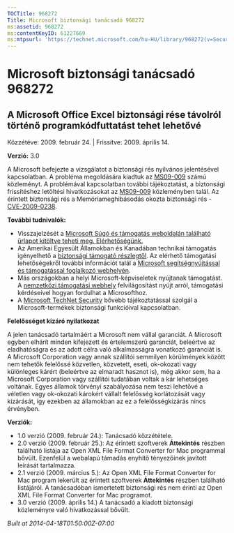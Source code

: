 ```yaml
---
TOCTitle: 968272
Title: Microsoft biztonsági tanácsadó 968272
ms:assetid: 968272
ms:contentKeyID: 61227669
ms:mtpsurl: 'https://technet.microsoft.com/hu-HU/library/968272(v=Security.10)'
---
```




Microsoft biztonsági tanácsadó 968272
=====================================

A Microsoft Office Excel biztonsági rése távolról történő programkódfuttatást tehet lehetővé
--------------------------------------------------------------------------------------------

Közzétéve: 2009. február 24. | Frissítve: 2009. április 14.

**Verzió:** 3.0

A Microsoft befejezte a vizsgálatot a biztonsági rés nyilvános jelentésével kapcsolatban. A probléma megoldására kiadtuk az [MS09-009](http://go.microsoft.com/fwlink/?linkid=143568) számú közleményt. A problémával kapcsolatban további tájékoztatást, a biztonsági frissítéshez letöltési hivatkozásokat az [MS09-009](http://go.microsoft.com/fwlink/?linkid=143568) közleményben talál. Az érintett biztonsági rés a Memóriameghibásodás okozta biztonsági rés - [CVE-2009-0238](http://www.cve.mitre.org/cgi-bin/cvename.cgi?name=cve-2009-0238).

**További tudnivalók:**

-   Visszajelzését a [Microsoft Súgó és támogatás weboldalán található űrlapot kitöltve teheti meg. Elérhetőségünk.](https://support.microsoft.com/common/survey.aspx?scid=sw;en;1257&amp;showpage=1&amp;ws=technet&amp;sd=tech)
-   Az Amerikai Egyesült Államokban és Kanadában technikai támogatás igényelhető a [biztonsági támogató részlegtől](http://go.microsoft.com/fwlink/?linkid=21131). Az elérhető támogatási lehetőségekről további információt talál a [Microsoft segítségnyújtással és támogatással foglalkozó webhelyén](http://support.microsoft.com/).
-   Más országokban a helyi Microsoft-képviseletek nyújtanak támogatást. A [nemzetközi támogatási webhely](http://go.microsoft.com/fwlink/?linkid=21155) felvilágosítást nyújt arról, támogatási kérdéseivel hogyan fordulhat a Microsofthoz.
-   A [Microsoft TechNet Security](http://go.microsoft.com/fwlink/?linkid=21132) bővebb tájékoztatással szolgál a Microsoft-termékek biztonsági funkcióival kapcsolatban.

**Felelősséget kizáró nyilatkozat**

A jelen tanácsadó tartalmáért a Microsoft nem vállal garanciát. A Microsoft egyben elhárít minden kifejezett és értelemszerű garanciát, beleértve az eladhatóságra és az adott célra való alkalmasságra vonatkozó garanciát is. A Microsoft Corporation vagy annak szállítói semmilyen körülmények között nem tehetők felelőssé közvetlen, közvetett, eseti, ok-okozati vagy különleges kárért (beleértve az elmaradt hasznot is), még akkor sem, ha a Microsoft Corporation vagy szállítói tudatában voltak a kár lehetséges voltának. Egyes államok törvényi szabályozása nem teszi lehetővé a véletlen vagy ok-okozati károkért vállalt felelősség korlátozását vagy kizárását, így ezekben az államokban az ez a felelősségkizárás nincs érvényben.

**Verziók:**

-   1.0 verzió (2009. február 24.): Tanácsadó közzététele.
-   2.0 verzió (2009. február 25.): Az érintett szoftverek **Áttekintés** részben található listája az Open XML File Format Converter for Mac programmal bővült. Ezenfelül a webalapú támadás enyhítő tényezőinek javított leírását tartalmazza.
-   2.1 verzió (2009. március 5.): Az Open XML File Format Converter for Mac program lekerült az érintett szoftverek **Áttekintés** részben található listájáról. A tanácsadóban ismertetett biztonsági rés nem érinti az Open XML File Format Converter for Mac programot.
-   3.0 verzió (2009. április 14.) A tanácsadó a kiadott biztonsági közleményre való hivatkozással bővült.

*Built at 2014-04-18T01:50:00Z-07:00*
